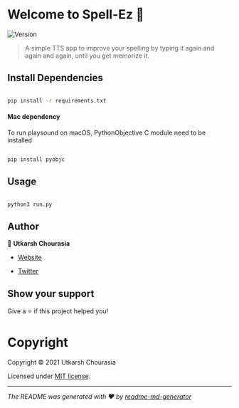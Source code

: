 
# Welcome to Spell-Ez 👋

![Version](https://img.shields.io/badge/version-0.0.1-blue.svg?cacheSeconds=2592000)

> A simple TTS app to improve your spelling by typing it again and again and again, until you get memorize it.

## Install Dependencies

```sh

pip install -r requirements.txt

```
#### Mac dependency 
To run playsound on macOS, PythonObjective C module need to be installed

```sh

pip install pyobjc

```
## Usage

```sh

python3 run.py

```

  
## Author
👤 **Utkarsh Chourasia**

* [Website](https://utkarshchourasia.in/)

* [Twitter](https://twitter.com/jammutkarsh)

[comment]: <> (👤 **Vishvesh Singh Pal**)

[comment]: <> (* [Twitter]&#40;https://twitter.com/palvishusingh&#41;)

## Show your support
Give a ⭐️ if this project helped you!


# Copyright
Copyright &copy; 2021 Utkarsh Chourasia

Licensed under [MIT license](https://opensource.org/licenses/MIT).


---
_The README was generated with ❤️ by [readme-md-generator](https://github.com/kefranabg/readme-md-generator)_
